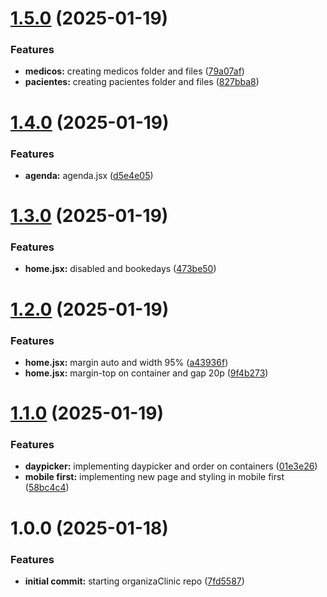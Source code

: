 # [1.5.0](https://github.com/luvsscorpius/organizaClinic/compare/v1.4.0...v1.5.0) (2025-01-19)


### Features

* **medicos:** creating medicos folder and files ([79a07af](https://github.com/luvsscorpius/organizaClinic/commit/79a07af1aa2638608819391625920e80447c146c))
* **pacientes:** creating pacientes folder and files ([827bba8](https://github.com/luvsscorpius/organizaClinic/commit/827bba890f0af8ace505a096e6a7a7b15f675f12))

# [1.4.0](https://github.com/luvsscorpius/organizaClinic/compare/v1.3.0...v1.4.0) (2025-01-19)


### Features

* **agenda:** agenda.jsx ([d5e4e05](https://github.com/luvsscorpius/organizaClinic/commit/d5e4e0579f629dce15220f21e88c3b967263b4f5))

# [1.3.0](https://github.com/luvsscorpius/organizaClinic/compare/v1.2.0...v1.3.0) (2025-01-19)


### Features

* **home.jsx:** disabled and bookedays ([473be50](https://github.com/luvsscorpius/organizaClinic/commit/473be50e077e025cc15aeaa5b2f9dfde359e19e6))

# [1.2.0](https://github.com/luvsscorpius/organizaClinic/compare/v1.1.0...v1.2.0) (2025-01-19)


### Features

* **home.jsx:** margin auto and width 95% ([a43936f](https://github.com/luvsscorpius/organizaClinic/commit/a43936fb5ca61692746f705c8b0b705358469593))
* **home.jsx:** margin-top on container and gap 20p ([9f4b273](https://github.com/luvsscorpius/organizaClinic/commit/9f4b27392bf25900cd63dcdda053537cf651cb36))

# [1.1.0](https://github.com/luvsscorpius/organizaClinic/compare/v1.0.0...v1.1.0) (2025-01-19)


### Features

* **daypicker:** implementing daypicker and order on containers ([01e3e26](https://github.com/luvsscorpius/organizaClinic/commit/01e3e2619c4a34e5871f977b0361cb19eaaa10a7))
* **mobile first:** implementing new page and styling in mobile first ([58bc4c4](https://github.com/luvsscorpius/organizaClinic/commit/58bc4c40b496179df1511574a2604a7df05d4860))

# 1.0.0 (2025-01-18)


### Features

* **initial commit:** starting organizaClinic repo ([7fd5587](https://github.com/luvsscorpius/organizaClinic/commit/7fd55877806a62a49b267d05801fe92de2e7f785))
